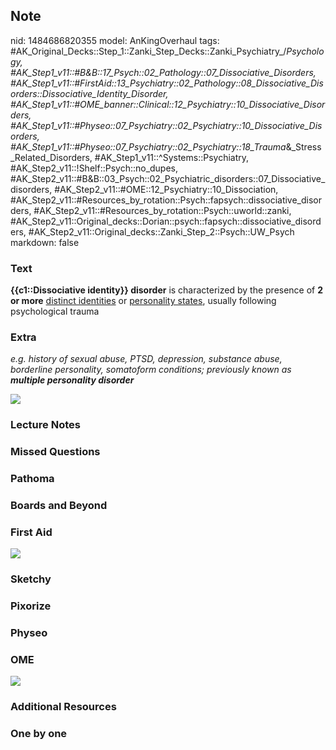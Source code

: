 ## Note
nid: 1484686820355
model: AnKingOverhaul
tags: #AK_Original_Decks::Step_1::Zanki_Step_Decks::Zanki_Psychiatry_/_Psychology, #AK_Step1_v11::#B&B::17_Psych::02_Pathology::07_Dissociative_Disorders, #AK_Step1_v11::#FirstAid::13_Psychiatry::02_Pathology::08_Dissociative_Disorders::Dissociative_Identity_Disorder, #AK_Step1_v11::#OME_banner::Clinical::12_Psychiatry::10_Dissociative_Disorders, #AK_Step1_v11::#Physeo::07_Psychiatry::02_Psychiatry::10_Dissociative_Disorders, #AK_Step1_v11::#Physeo::07_Psychiatry::02_Psychiatry::18_Trauma_&_Stress_Related_Disorders, #AK_Step1_v11::^Systems::Psychiatry, #AK_Step2_v11::!Shelf::Psych::no_dupes, #AK_Step2_v11::#B&B::03_Psych::02_Psychiatric_disorders::07_Dissociative_disorders, #AK_Step2_v11::#OME::12_Psychiatry::10_Dissociation, #AK_Step2_v11::#Resources_by_rotation::Psych::fapsych::dissociative_disorders, #AK_Step2_v11::#Resources_by_rotation::Psych::uworld::zanki, #AK_Step2_v11::Original_decks::Dorian::psych::fapsych::dissociative_disorders, #AK_Step2_v11::Original_decks::Zanki_Step_2::Psych::UW_Psych
markdown: false

### Text
<div>
  <b>{{c1::Dissociative identity}} disorder</b> is characterized by
  the presence of <b>2 or more</b> <u>distinct identities</u> or
  <u>personality states</u>, usually following psychological trauma
</div>

### Extra
<i>e.g. history of sexual abuse, PTSD, depression, substance abuse,
borderline personality, somatoform conditions; previously known
as</i> <b style="font-style: italic;">multiple personality
disorder</b>
<div><img src="paste-31589484462081_1529603012320.jpg" class=
"resizer"></div>

### Lecture Notes


### Missed Questions


### Pathoma


### Boards and Beyond


### First Aid
<img src="tmpjAzDW_.png">

### Sketchy


### Pixorize


### Physeo


### OME
<div class="ome-widget">
  <a href=
  "https://onlinemeded.org/spa/psychiatry/dissociative-disorders/acquire?ref=anki">
  <img src="_OME_AnkiFlashcards_Lesson_3.png"></a>
</div>

### Additional Resources


### One by one

